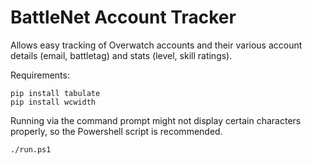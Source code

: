 # BattleNet Account Tracker

Allows easy tracking of Overwatch accounts and their various account details (email, battletag) and stats (level, skill ratings).


Requirements:

```
pip install tabulate
pip install wcwidth
```

Running via the command prompt might not display certain characters properly, so the Powershell script is recommended.

```
./run.ps1
```